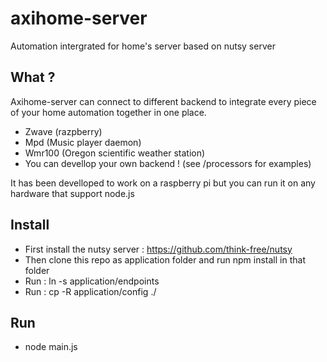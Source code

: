 axihome-server
==============

Automation intergrated for home's server based on nutsy server

What ?
------

Axihome-server can connect to different backend to integrate every piece of your home automation together in one place.

- Zwave (razpberry)
- Mpd (Music player daemon)
- Wmr100 (Oregon scientific weather station)
- You can devellop your own backend ! (see /processors for examples)

It has been develloped to work on a raspberry pi but you can run it on any hardware that support node.js

Install
-------

- First install the nutsy server : https://github.com/think-free/nutsy
- Then clone this repo as application folder and run npm install in that folder
- Run : ln -s application/endpoints
- Run : cp -R application/config ./

Run
---

- node main.js


